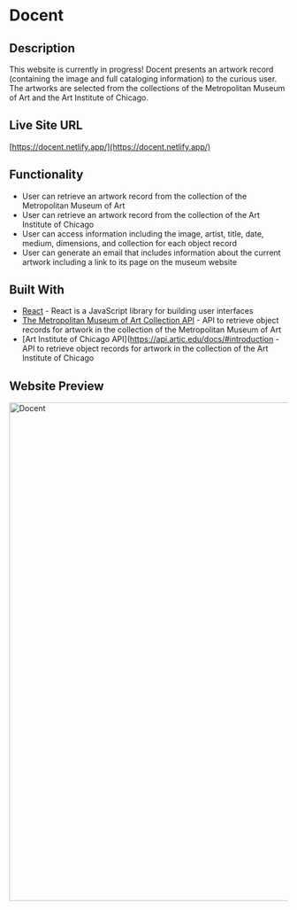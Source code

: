 # Docent

## Description
This website is currently in progress! Docent presents an artwork record (containing the image and full cataloging information) to the curious user. The artworks are selected from the collections of the Metropolitan Museum of Art and the Art Institute of Chicago.

## Live Site URL
[https://docent.netlify.app/](https://docent.netlify.app/)

## Functionality
* User can retrieve an artwork record from the collection of the Metropolitan Museum of Art
* User can retrieve an artwork record from the collection of the Art Institute of Chicago
* User can access information including the image, artist, title, date, medium, dimensions, and collection for each object record
* User can generate an email that includes information about the current artwork including a link to its page on the museum website

## Built With
* [React](https://reactjs.org/) - React is a JavaScript library for building user interfaces
* [The Metropolitan Museum of Art Collection API](https://metmuseum.github.io/) - API to retrieve object records for artwork in the collection of the Metropolitan Museum of Art
* [Art Institute of Chicago API](https://api.artic.edu/docs/#introduction - API to retrieve object records for artwork in the collection of the Art Institute of Chicago

## Website Preview
<img width="900" alt="Docent" src="https://user-images.githubusercontent.com/65603938/162642369-7fae6457-0d3f-48aa-b944-cd471d3fb6a0.png">
